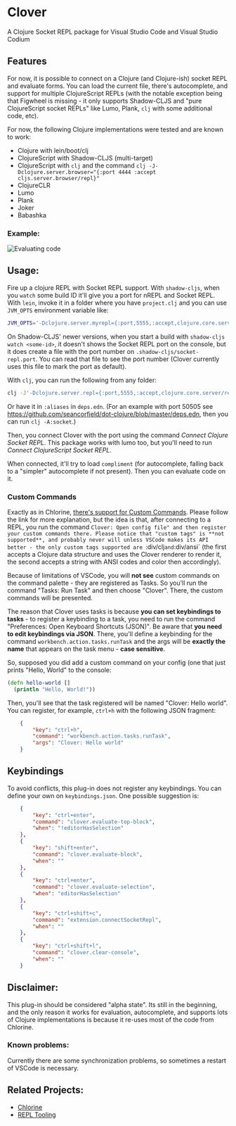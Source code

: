 # Clover

A Clojure Socket REPL package for Visual Studio Code and Visual Studio Codium

## Features

For now, it is possible to connect on a Clojure (and Clojure-ish) socket REPL and evaluate forms. You can load the current file, there's autocomplete, and support for multiple ClojureScript REPLs (with the notable exception being that Figwheel is missing - it only supports Shadow-CLJS and "pure ClojureScript socket REPLs" like Lumo, Plank, `clj` with some additional code, etc).

For now, the following Clojure implementations were tested and are known to work:

* Clojure with lein/boot/clj
* ClojureScript with Shadow-CLJS (multi-target)
* ClojureScript with `clj` and the command `clj -J-Dclojure.server.browser="{:port 4444 :accept cljs.server.browser/repl}"`
* ClojureCLR
* Lumo
* Plank
* Joker
* Babashka

### Example:

![Evaluating code](doc/sample.gif)

## Usage:
Fire up a clojure REPL with Socket REPL support. With `shadow-cljs`, when you `watch` some build ID it'll give you a port for nREPL and Socket REPL. With `lein`, invoke it in a folder where you have `project.clj` and you can use `JVM_OPTS` environment variable like:

```bash
JVM_OPTS='-Dclojure.server.myrepl={:port,5555,:accept,clojure.core.server/repl}' lein repl
```

On Shadow-CLJS' newer versions, when you start a build with `shadow-cljs watch <some-id>`, it doesn't shows the Socket REPL port on the console, but it does create a file with the port number on `.shadow-cljs/socket-repl.port`. You can read that file to see the port number (Clover currently uses this file to mark the port as default).

With `clj`, you can run the following from any folder:

```bash
clj -J'-Dclojure.server.repl={:port,5555,:accept,clojure.core.server/repl}'
```

Or have it in `:aliases` in `deps.edn`. (For an example with port 50505 see https://github.com/seancorfield/dot-clojure/blob/master/deps.edn, then you can run `clj -A:socket`.)

Then, you connect Clover with the port using the command _Connect Clojure Socket REPL_. This package works with lumo too, but you'll need to run _Connect ClojureScript Socket REPL_.

When connected, it'll try to load `compliment` (for autocomplete, falling back to a "simpler" autocomplete if not present). Then you can evaluate code on it.

### Custom Commands
Exactly as in Chlorine, [there's support for Custom Commands](https://github.com/mauricioszabo/atom-chlorine/blob/master/docs/extending.md). Please follow the link for more explanation, but the idea is that, after connecting to a REPL, you run the command `Clover: Open config file" and then register your custom commands there. Please notice that "custom tags" is **not supported**, and probably never will unless VSCode makes its API better - the only custom tags supported are `:div/clj` and `:div/ansi` (the first accepts a Clojure data structure and uses the Clover renderer to render it, the second accepts a string with ANSI codes and color then accordingly).

Because of limitations of VSCode, you will **not see** custom commands on the command palette - they are registered as Tasks. So you'll run the command "Tasks: Run Task" and then choose "Clover". There, the custom commands will be presented.

The reason that Clover uses tasks is because **you can set keybindings to tasks** - to register a keybinding to a task, you need to run the command "Preferences: Open Keyboard Shortcuts (JSON)". Be aware that **you need to edit keybindings via  JSON**. There, you'll define a keybinding for the command `workbench.action.tasks.runTask` and the args will be **exactly the name** that appears on the task menu - **case sensitive**.

So, supposed you did add a custom command on your config (one that just prints "Hello, World" to the console:

```clojure
(defn hello-world []
  (println "Hello, World!"))
```

Then, you'll see that the task registered will be named "Clover: Hello world". You can register, for example, `ctrl+h` with the following JSON fragment:

```json
    {
        "key": "ctrl+h",
        "command": "workbench.action.tasks.runTask",
        "args": "Clover: Hello world"
    }
```

## Keybindings
To avoid conflicts, this plug-in does not register any keybindings. You can define your own on `keybindings.json`. One possible suggestion is:

```json
    {
        "key": "ctrl+enter",
        "command": "clover.evaluate-top-block",
        "when": "!editorHasSelection"
    },
    {
        "key": "shift+enter",
        "command": "clover.evaluate-block",
        "when": ""
    },
    {
        "key": "ctrl+enter",
        "command": "clover.evaluate-selection",
        "when": "editorHasSelection"
    },
    {
        "key": "ctrl+shift+c",
        "command": "extension.connectSocketRepl",
        "when": ""
    },
    {
        "key": "ctrl+shift+l",
        "command": "clover.clear-console",
        "when": ""
    }
```

## Disclaimer:
This plug-in should be considered "alpha state". Its still in the beginning, and the only reason it works for evaluation, autocomplete, and supports lots of Clojure implementations is because it re-uses most of the code from Chlorine.

### Known problems:
Currently there are some synchronization problems, so sometimes a restart of VSCode is necessary.

## Related Projects:
* [Chlorine](https://github.com/mauricioszabo/atom-chlorine)
* [REPL Tooling](https://github.com/mauricioszabo/repl-tooling)
